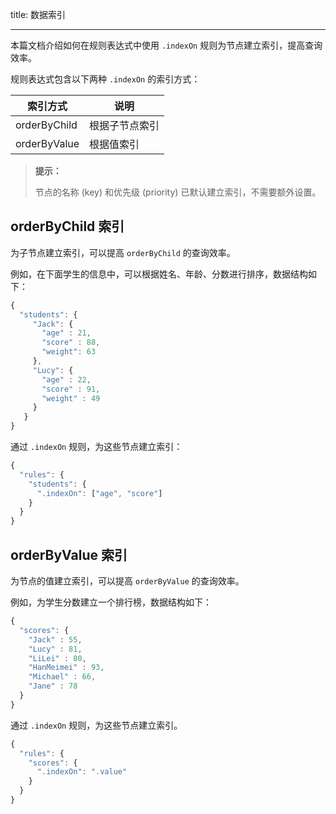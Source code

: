 title: 数据索引

---

本篇文档介绍如何在规则表达式中使用 `.indexOn` 规则为节点建立索引，提高查询效率。

规则表达式包含以下两种 `.indexOn` 的索引方式：

索引方式 | 说明
------- | ------
orderByChild | 根据子节点索引
orderByValue | 根据值索引

<blockquote class="notice">
  <p><strong>提示：</strong></p>
 节点的名称 (key) 和优先级 (priority) 已默认建立索引，不需要额外设置。
 </blockquote>


## orderByChild 索引

为子节点建立索引，可以提高 `orderByChild` 的查询效率。

例如，在下面学生的信息中，可以根据姓名、年龄、分数进行排序，数据结构如下：

```javascript
{
  "students": {
     "Jack": {
       "age" : 21,
       "score" : 88,
       "weight": 63
     },
     "Lucy": {
       "age" : 22,
       "score" : 91,
       "weight" : 49
     }
   }
}
```


通过 `.indexOn` 规则，为这些节点建立索引：

```javascript
{
  "rules": {
    "students": {
      ".indexOn": ["age", "score"]
    }
  }
}
```

## orderByValue 索引

为节点的值建立索引，可以提高 `orderByValue` 的查询效率。

例如，为学生分数建立一个排行榜，数据结构如下：

```javascript
{
  "scores": {
    "Jack" : 55,
    "Lucy" : 81,
    "LiLei" : 80,
    "HanMeimei" : 93,
    "Michael" : 66,
    "Jane" : 78
  }
}
```

通过 `.indexOn` 规则，为这些节点建立索引。

```javascript
{
  "rules": {
    "scores": {
      ".indexOn": ".value"
    }
  }
}
```

